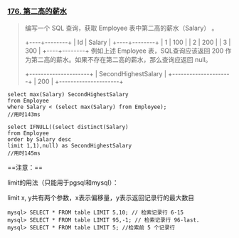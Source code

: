 

### [176. 第二高的薪水](https://leetcode-cn.com/problems/second-highest-salary/)

> 编写一个 SQL 查询，获取 Employee 表中第二高的薪水（Salary） 。
>
> +----+--------+
> | Id | Salary |
> +----+--------+
> | 1  | 100    |
> | 2  | 200    |
> | 3  | 300    |
> +----+--------+
> 例如上述 Employee 表，SQL查询应该返回 200 作为第二高的薪水。如果不存在第二高的薪水，那么查询应返回 null。
>
> +---------------------+
> | SecondHighestSalary |
> +---------------------+
> | 200                 |
> +---------------------+

```mysql
select max(Salary) SecondHighestSalary
from Employee
where Salary < (select max(Salary) from Employee);
//用时143ms

select IFNULL((select distinct(Salary) 
from Employee
order by Salary desc
limit 1,1),null) as SecondHighestSalary
//用时145ms
```

==注意：==

limit的用法（只能用于pgsql和mysql）：

limit x, y共有两个参数，x表示偏移量，y表示返回记录行的最大数目

```mysql
mysql> SELECT * FROM table LIMIT 5,10; // 检索记录行 6-15   
mysql> SELECT * FROM table LIMIT 95,-1; // 检索记录行 96-last.      
mysql> SELECT * FROM table LIMIT 5; //检索前 5 个记录行   
```



### 